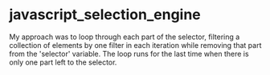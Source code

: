 # javascript_selection_engine

My approach was to loop through each part of the selector, filtering a collection of elements by one filter in each iteration while removing that part from the 'selector' variable. The loop runs for the last time when there is only one part left to the selector.
